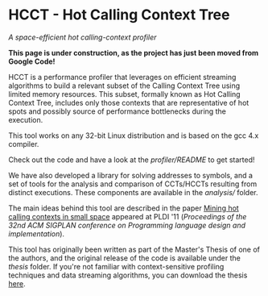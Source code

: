 # HCCT - Hot Calling Context Tree
*A space-efficient hot calling-context profiler*

**This page is under construction, as the project has just been moved from Google Code!**

HCCT is a performance profiler that leverages on efficient streaming algorithms to build a relevant subset of the Calling Context Tree using limited memory resources. This subset, formally known as Hot Calling Context Tree, includes only those contexts that are representative of hot spots and possibly source of performance bottlenecks during the execution.

This tool works on any 32-bit Linux distribution and is based on the gcc 4.x compiler.

Check out the code and have a look at the *profiler/README* to get started!

We have also developed a library for solving addresses to symbols, and a set of tools for the analysis and comparison of CCTs/HCCTs resulting from distinct executions. These components are available in the *analysis/* folder.

The main ideas behind this tool are described in the paper [Mining hot calling contexts in small space](http://dx.doi.org/10.1145/1993316.1993559) appeared at PLDI '11 (*Proceedings of the 32nd ACM SIGPLAN conference on Programming language design and implementation*).

This tool has originally been written as part of the Master's Thesis of one of the authors, and the original release of the code is available under the *thesis* folder. If you're not familiar with context-sensitive profiling techniques and data streaming algorithms, you can download the thesis [here](http://www.dis.uniroma1.it/~delia/files/thesis.pdf).
